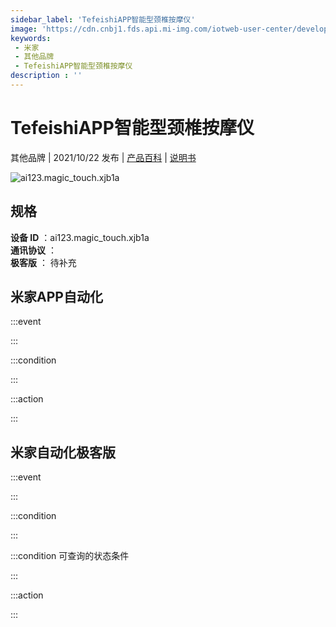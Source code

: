 ```yaml
---
sidebar_label: 'TefeishiAPP智能型颈椎按摩仪'
image: 'https://cdn.cnbj1.fds.api.mi-img.com/iotweb-user-center/developer_1679047957484yXT47uRg.png?GalaxyAccessKeyId=AKVGLQWBOVIRQ3XLEW&Expires=9223372036854775807&Signature=2TN/v8Gouwar/SOcD02O3N97rE8='
keywords: 
 - 米家
 - 其他品牌
 - TefeishiAPP智能型颈椎按摩仪
description : ''
---
```

# TefeishiAPP智能型颈椎按摩仪

其他品牌 | 2021/10/22 发布 | [产品百科](https://home.mi.com/webapp/content/baike/product/index.html?model=ai123.magic_touch.xjb1a/) | [说明书](https://home.mi.com/views/introduction.html?model=ai123.magic_touch.xjb1a&region=cn)

![ai123.magic_touch.xjb1a](https://cdn.cnbj1.fds.api.mi-img.com/iotweb-user-center/developer_1679047957484yXT47uRg.png?GalaxyAccessKeyId=AKVGLQWBOVIRQ3XLEW&Expires=9223372036854775807&Signature=2TN/v8Gouwar/SOcD02O3N97rE8=)

## 规格  
> 
**设备 ID** ：ai123.magic_touch.xjb1a  
**通讯协议** ：  
**极客版**  ： 待补充 


## 米家APP自动化  

:::event  

:::

:::condition  

:::

:::action   

:::

## 米家自动化极客版  

:::event  

:::

:::condition  

:::

:::condition 可查询的状态条件  

:::

:::action  

:::

        
